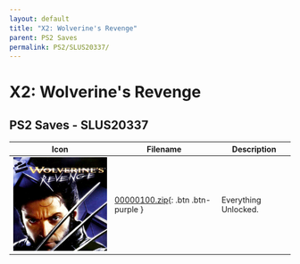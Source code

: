 ```yaml
---
layout: default
title: "X2: Wolverine's Revenge"
parent: PS2 Saves
permalink: PS2/SLUS20337/
---
```

# X2: Wolverine's Revenge

## PS2 Saves - SLUS20337

| Icon | Filename | Description |
|------|----------|-------------|
| ![X2: Wolverine's Revenge](icon0.png) | [00000100.zip](00000100.zip){: .btn .btn-purple } | Everything Unlocked. |
